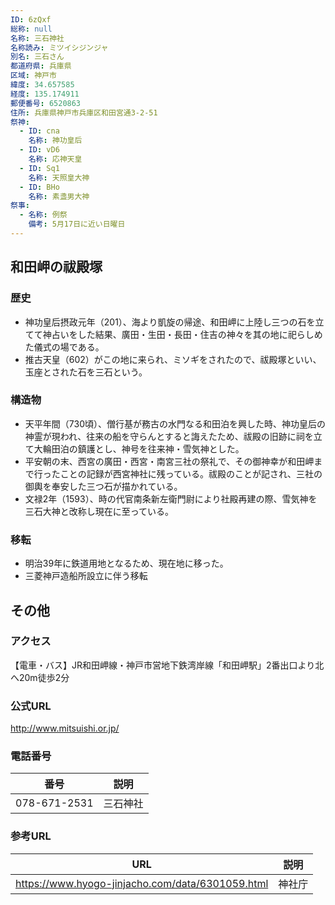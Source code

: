 ```yaml
---
ID: 6zQxf
総称: null
名称: 三石神社
名称読み: ミツイシジンジャ
別名: 三石さん
都道府県: 兵庫県
区域: 神戸市
緯度: 34.657585
経度: 135.174911
郵便番号: 6520863
住所: 兵庫県神戸市兵庫区和田宮通3-2-51
祭神:
  - ID: cna
    名称: 神功皇后
  - ID: vD6
    名称: 応神天皇
  - ID: Sq1
    名称: 天照皇大神
  - ID: BHo
    名称: 素盞男大神
祭事:
  - 名称: 例祭
    備考: 5月17日に近い日曜日
---
```


## 和田岬の祓殿塚

### 歴史

- 神功皇后摂政元年（201）、海より凱旋の帰途、和田岬に上陸し三つの石を立てて神占いをした結果、廣田・生田・長田・住吉の神々を其の地に祀らしめた儀式の場である。
- 推古天皇（602）がこの地に来られ、ミソギをされたので、祓殿塚といい、玉座とされた石を三石という。

### 構造物

- 天平年間（730頃）、僧行基が務古の水門なる和田泊を興した時、神功皇后の神霊が現われ、往来の船を守らんとすると誨えたため、祓殿の旧跡に祠を立て大輪田泊の鎮護とし、神号を往来神・雪気神とした。
- 平安朝の末、西宮の廣田・西宮・南宮三社の祭礼で、その御神幸が和田岬まで行ったことの記録が西宮神社に残っている。祓殿のことが記され、三社の御輿を奉安した三つ石が描かれている。
- 文禄2年（1593）、時の代官南条新左衛門尉により社殿再建の際、雪気神を三石大神と改称し現在に至っている。

### 移転

- 明治39年に鉄道用地となるため、現在地に移った。
- 三菱神戸造船所設立に伴う移転

## その他

### アクセス

【電車・バス】JR和田岬線・神戸市営地下鉄湾岸線「和田岬駅」2番出口より北へ20m徒歩2分

### 公式URL

http://www.mitsuishi.or.jp/

### 電話番号

| 番号         | 説明     |
| ------------ | -------- |
| 078-671-2531 | 三石神社 |

### 参考URL

| URL                                              | 説明   |
| ------------------------------------------------ | ------ |
| https://www.hyogo-jinjacho.com/data/6301059.html | 神社庁 |
